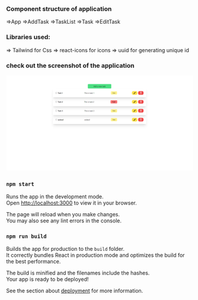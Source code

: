 ### Component structure of application

=>App
=>AddTask
=>TaskList
=>Task
=>EditTask

### Libraries used:

=> Tailwind for Css
=> react-icons for icons
=> uuid for generating unique id

### check out the screenshot of the application

![Alt text](src/assets/screencapture-localhost-3000-2023-11-30-17_52_20.png)

### `npm start`

Runs the app in the development mode.\
Open [http://localhost:3000](http://localhost:3000) to view it in your browser.

The page will reload when you make changes.\
You may also see any lint errors in the console.

### `npm run build`

Builds the app for production to the `build` folder.\
It correctly bundles React in production mode and optimizes the build for the best performance.

The build is minified and the filenames include the hashes.\
Your app is ready to be deployed!

See the section about [deployment](https://facebook.github.io/create-react-app/docs/deployment) for more information.
